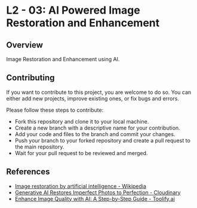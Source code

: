 # L2 - 03: AI Powered Image Restoration and Enhancement

## Overview

Image Restoration and Enhancement using AI.

## Contributing

If you want to contribute to this project, you are welcome to do so. You can either add new projects, improve existing ones, or fix bugs and errors. 

Please follow these steps to contribute:

- Fork this repository and clone it to your local machine.
- Create a new branch with a descriptive name for your contribution.
- Add your code and files to the branch and commit your changes.
- Push your branch to your forked repository and create a pull request to the main repository.
- Wait for your pull request to be reviewed and merged.

## References
- [Image restoration by artificial intelligence - Wikipedia](https://en.wikipedia.org/wiki/Image_restoration_by_artificial_intelligence)
- [Generative AI Restores Imperfect Photos to Perfection - Cloudinary](https://cloudinary.com/blog/generative-ai-restores-imperfect-photos)
- [Enhance Image Quality with AI: A Step-by-Step Guide - Toolify.ai](https://www.toolify.ai/ai-news/enhance-image-quality-with-ai-a-stepbystep-guide-1151014)

